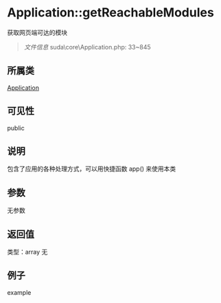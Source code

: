 # Application::getReachableModules
获取网页端可达的模块
> *文件信息* suda\core\Application.php: 33~845
## 所属类 

[Application](../Application.md)

## 可见性

  public  
## 说明


包含了应用的各种处理方式，可以用快捷函数 app() 来使用本类


## 参数

无参数
## 返回值
 
类型：array
无
## 例子

example